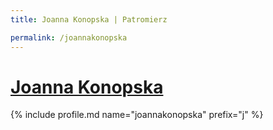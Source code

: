 ```yaml
---
title: Joanna Konopska | Patromierz

permalink: /joannakonopska
---
```


# [Joanna Konopska](https://patronite.pl/joannakonopska)

{% include profile.md name="joannakonopska" prefix="j" %}
